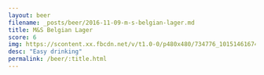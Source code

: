 ```yaml
---
layout: beer
filename: _posts/beer/2016-11-09-m-s-belgian-lager.md
title: M&S Belgian Lager
score: 6
img: https://scontent.xx.fbcdn.net/v/t1.0-0/p480x480/734776_10151461674018745_617552379_n.jpg?oh=7cae211852bacff78d4562d49b8e6537&oe=591E3188
desc: "Easy drinking"
permalink: /beer/:title.html
---
```

